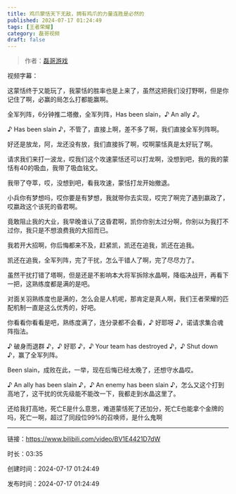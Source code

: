 ```yaml
---
title: 鸡爪蒙恬天下无敌，拥有鸡爪的力量连胜是必然的
published: 2024-07-17 01:24:49
tags: [王者荣耀]
category: 磊哥视频
draft: false
---
```



> 作者：[磊哥游戏](https://space.bilibili.com/268941858?spm_id_from=333.788.upinfo.head.click)

视频字幕：

这蒙恬终于又能玩了，我蒙恬的胜率也是上来了，虽然这把我们没打野啊，但是你记住了啊，必赢的局怎么打都能赢啊。

全军列阵，6分钟推二塔撤，全军列阵，Has been slain，♪ An ally ♪。

♪ Has been slain ♪，不管了，直接上啊，差不多了啊，我们直接全军列阵啊。

好还是放龙，阿，龙还没有放，我们直接拆了啊，哎啊蒙恬真是太好玩了啊。

请求我们来打一波龙，哎我们这个攻速蒙恬还可以打龙啊，没想到吧，我的我的蒙恬有40的吸血，我带了吸血铭文。

我带了夺萃，哎，没想到吧，看我攻速，蒙恬打龙开始撤退。

小兵你有梦想吗，哎你要是有梦想，我就带你去实现，哎完了啊完了遇到嬴政了，哎嬴政这个该死的昏君啊。

竟敢阻止我的大业，我早晚谁认了这昏君啊，凯你你别太过分啊，你别以为我打不过你，我只是不想浪费我的大招而已。

我若开大招啊，你后悔都来不及，赶紧凯，凯还在追我，凯还在追我。

凯还在追我，全军列阵，完了干扰，怎么干错人了啊，完了尽尽力了。

虽然干扰打错了塔啊，但是还是不影响本大将军拆除水晶啊，降临决战开，再看下一把，这熟练度都是满的是吧。

对面关羽熟练度也是满的，怎么会是人机呢，那肯定是真人啊，我们王者荣耀的匹配机制一直是这么优秀的，好吧。

你看看你看看是吧，熟练度满了，连分录都不会看，♪ 好耶呀 ♪，诺请求集合魂阵指法。

♪ 破身而退群 ♪，♪ 好耶 ♪，♪ Your team has destroyed ♪，♪ Shut down ♪，赢了全军列阵。

Been slain，成败在此，一举，现在后悔已经太晚了，还想守水晶哎。

♪ An ally has been slain ♪，♪ An enemy has been slain ♪，怎么又这个打到高地了，这干扰的优先级能不能改一下，我都走到水晶这里了。

还给我打高地，死亡E是什么意思，难道蒙恬死了还加分，死亡E也能拿个金牌的吗，死亡一啊，超过了同段位99%的召唤师，是什么鬼啊

---


链接：https://www.bilibili.com/video/BV1E4421D7dW



时长：03:35

创建时间：2024-07-17 01:24:49

发布时间：2024-07-17 01:24:49
